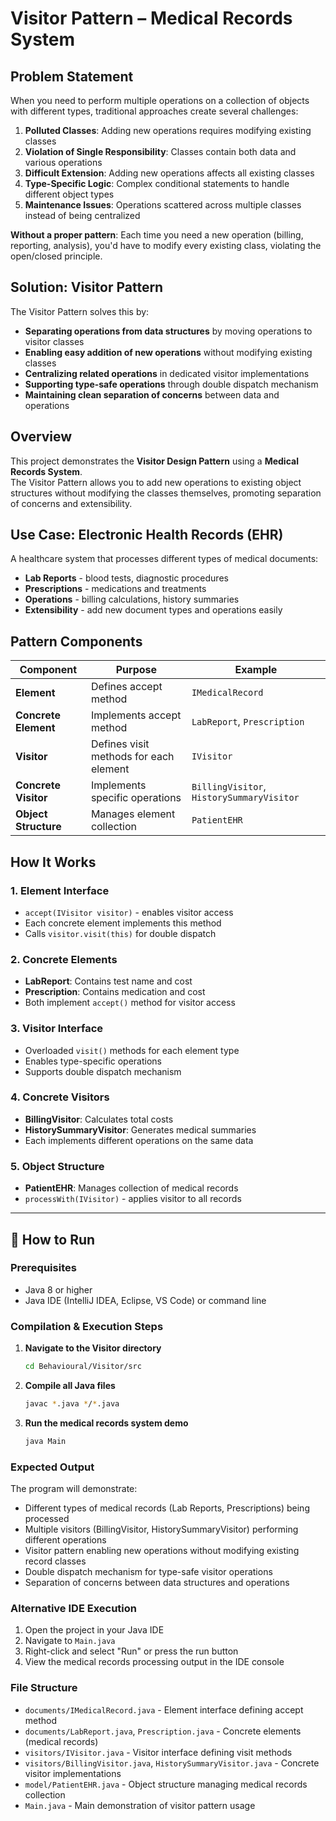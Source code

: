 # Visitor Pattern – Medical Records System

## Problem Statement
When you need to perform multiple operations on a collection of objects with different types, traditional approaches create several challenges:

1. **Polluted Classes**: Adding new operations requires modifying existing classes
2. **Violation of Single Responsibility**: Classes contain both data and various operations
3. **Difficult Extension**: Adding new operations affects all existing classes
4. **Type-Specific Logic**: Complex conditional statements to handle different object types
5. **Maintenance Issues**: Operations scattered across multiple classes instead of being centralized

**Without a proper pattern**: Each time you need a new operation (billing, reporting, analysis), you'd have to modify every existing class, violating the open/closed principle.

## Solution: Visitor Pattern
The Visitor Pattern solves this by:
- **Separating operations from data structures** by moving operations to visitor classes
- **Enabling easy addition of new operations** without modifying existing classes
- **Centralizing related operations** in dedicated visitor implementations
- **Supporting type-safe operations** through double dispatch mechanism
- **Maintaining clean separation of concerns** between data and operations

## Overview
This project demonstrates the **Visitor Design Pattern** using a **Medical Records System**.  
The Visitor Pattern allows you to add new operations to existing object structures without modifying the classes themselves, promoting separation of concerns and extensibility.

## Use Case: Electronic Health Records (EHR)
A healthcare system that processes different types of medical documents:
- **Lab Reports** - blood tests, diagnostic procedures
- **Prescriptions** - medications and treatments
- **Operations** - billing calculations, history summaries
- **Extensibility** - add new document types and operations easily

## Pattern Components

| Component | Purpose | Example |
|-----------|---------|---------|
| **Element** | Defines accept method | `IMedicalRecord` |
| **Concrete Element** | Implements accept method | `LabReport`, `Prescription` |
| **Visitor** | Defines visit methods for each element | `IVisitor` |
| **Concrete Visitor** | Implements specific operations | `BillingVisitor`, `HistorySummaryVisitor` |
| **Object Structure** | Manages element collection | `PatientEHR` |

## How It Works

### 1. **Element Interface**
- `accept(IVisitor visitor)` - enables visitor access
- Each concrete element implements this method
- Calls `visitor.visit(this)` for double dispatch

### 2. **Concrete Elements**
- **LabReport**: Contains test name and cost
- **Prescription**: Contains medication and cost
- Both implement `accept()` method for visitor access

### 3. **Visitor Interface**
- Overloaded `visit()` methods for each element type
- Enables type-specific operations
- Supports double dispatch mechanism

### 4. **Concrete Visitors**
- **BillingVisitor**: Calculates total costs
- **HistorySummaryVisitor**: Generates medical summaries
- Each implements different operations on the same data

### 5. **Object Structure**
- **PatientEHR**: Manages collection of medical records
- `processWith(IVisitor)` - applies visitor to all records

---

## 🚀 How to Run

### Prerequisites
- Java 8 or higher
- Java IDE (IntelliJ IDEA, Eclipse, VS Code) or command line

### Compilation & Execution Steps

1. **Navigate to the Visitor directory**
   ```bash
   cd Behavioural/Visitor/src
   ```

2. **Compile all Java files**
   ```bash
   javac *.java */*.java
   ```

3. **Run the medical records system demo**
   ```bash
   java Main
   ```

### Expected Output
The program will demonstrate:
- Different types of medical records (Lab Reports, Prescriptions) being processed
- Multiple visitors (BillingVisitor, HistorySummaryVisitor) performing different operations
- Visitor pattern enabling new operations without modifying existing record classes
- Double dispatch mechanism for type-safe visitor operations
- Separation of concerns between data structures and operations

### Alternative IDE Execution
1. Open the project in your Java IDE
2. Navigate to `Main.java`
3. Right-click and select "Run" or press the run button
4. View the medical records processing output in the IDE console

### File Structure
- `documents/IMedicalRecord.java` - Element interface defining accept method
- `documents/LabReport.java`, `Prescription.java` - Concrete elements (medical records)
- `visitors/IVisitor.java` - Visitor interface defining visit methods
- `visitors/BillingVisitor.java`, `HistorySummaryVisitor.java` - Concrete visitor implementations
- `model/PatientEHR.java` - Object structure managing medical records collection
- `Main.java` - Main demonstration of visitor pattern usage